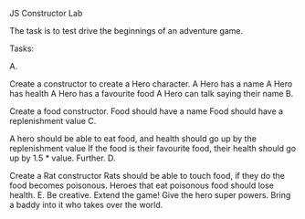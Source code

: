 JS Constructor Lab

The task is to test drive the beginnings of an adventure game.

Tasks:

A.

Create a constructor to create a Hero character.
A Hero has a name
A Hero has health
A Hero has a favourite food
A Hero can talk saying their name
B.

Create a food constructor.
Food should have a name
Food should have a replenishment value
C.

A hero should be able to eat food, and health should go up by the replenishment value
If the food is their favourite food, their health should go up by 1.5 * value.
Further. D.

Create a Rat constructor
Rats should be able to touch food, if they do the food becomes poisonous.
Heroes that eat poisonous food should lose health.
E. Be creative. Extend the game! Give the hero super powers. Bring a baddy into it who takes over the world.